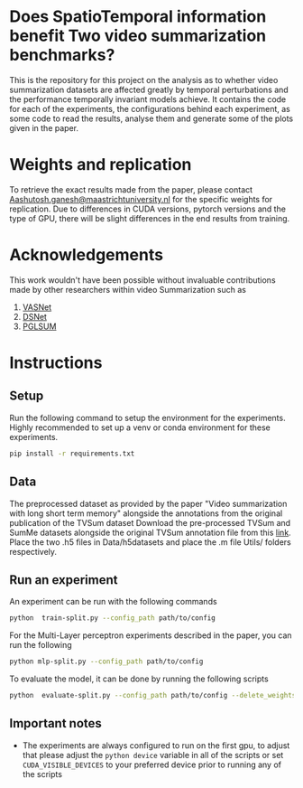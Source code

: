 # Does SpatioTemporal information benefit Two video summarization benchmarks?

This is the repository for this project on the analysis as to whether video summarization datasets are affected greatly by temporal perturbations and the performance temporally invariant models achieve. It contains the code for each of the experiments, the configurations behind each experiment, as some code to read the results, analyse them and generate some of the plots given in the paper.

# Weights and replication

To retrieve the exact results made from the paper, please contact Aashutosh.ganesh@maastrichtuniversity.nl for the specific weights for replication. Due to differences in CUDA versions, pytorch versions and the type of GPU, there will be slight differences in the end results from training. 

# Acknowledgements

This work wouldn't have been possible without invaluable contributions made by other researchers within video Summarization such as

1. [VASNet](https://github.com/ok1zjf/VASNet/tree/master)
2. [DSNet](https://github.com/li-plus/DSNet)
3. [PGLSUM](https://github.com/e-apostolidis/PGL-SUM/tree/master/model)



# Instructions
## Setup
Run the following command to setup the environment for the experiments. Highly recommended to set up a venv or conda environment for these experiments.

```bash
pip install -r requirements.txt
```
## Data
The preprocessed dataset as provided by the paper "Video summarization with long short term memory" alongside the annotations from the original publication of the TVSum dataset 
Download the pre-processed TVSum and SumMe datasets alongside the original TVSum annotation file from this [link](https://drive.google.com/drive/folders/1ROGe1ifXWwzMJKY1SYPsHAHFwpNJWabS?usp=sharing). Place the two .h5 files in Data/h5datasets and place the .m file Utils/ folders respectively.

## Run an experiment 
An experiment can be run with the following commands

 ```bash
python  train-split.py --config_path path/to/config
```

For the Multi-Layer perceptron experiments described in the paper, you can run the following

```bash
python mlp-split.py --config_path path/to/config
```

To evaluate the model, it can be done by running the following scripts 
```bash
python  evaluate-split.py --config_path path/to/config --delete_weights
```

## Important notes

- The experiments are always configured to run on the first gpu, to adjust that please adjust the ```python device``` variable in all of the scripts or set ```CUDA_VISIBLE_DEVICES``` to your preferred device prior to running any of the scripts



